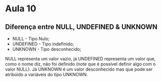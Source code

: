 # Aula 10
## Diferença entre NULL, UNDEFINED & UNKNOWN

- NULL - Tipo Nulo;
- UNDEFINED - Tipo indefinido;
- UNKNOWN - Tipo desconhecido;

NULL representa um valor vazio, já UNDEFINED representa um valor que, como o nome diz, não foi definido (note que é possível definir algo com o valor NULL). Já UNKNOWN é um valor desconhecido mas que pode ser atribúido a variáveis do tipo UNKNOWN. 